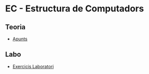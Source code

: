 # EC - Estructura de Computadors

## Teoria
- [Apunts](https://github.com/RepoFIBtori/RepoFIBtori/blob/master/Obligatories/Q2/EC/Apunts.md)

## Labo
- [Exercicis Laboratori](https://github.com/sanchyy/EC-LAB/tree/master/sessions_laboratori)
